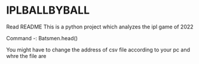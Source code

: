 # IPLBALLBYBALL
Read README
This is a python project which analyzes the ipl game of 2022 

Command -: Batsmen.head()

You might have to change the address of csv file according to your pc and whre the file are
